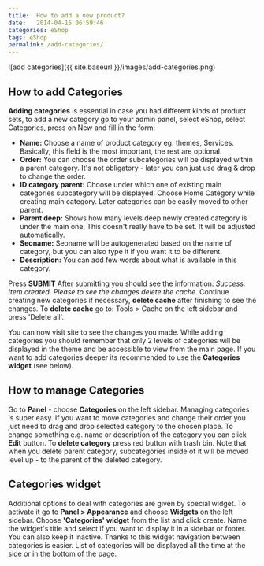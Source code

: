 ```yaml
---
title:  How to add a new product?
date:   2014-04-15 06:59:46
categories: eShop
tags: eShop
permalink: /add-categories/
---
```

![add categories]({{ site.baseurl }}/images/add-categories.png)

## How to add Categories

**Adding categories** is essential in case you had different kinds of product sets, to add a new category go to your admin panel, select eShop, select Categories, press on New and fill in the form:

+ **Name:** Choose a name of product category eg. themes, Services. Basically, this field is the most important, the rest are optional.
+ **Order:** You can choose the order subcategories will be displayed within a parent category. It's not obligatory - later you can just use drag & drop to change the order.
+ **ID category parent:** Choose under which one of existing main categories subcategory will be displayed. Choose Home Category while creating main category. Later categories can be easily moved to other parent.
+ **Parent deep:** Shows how many levels deep newly created category is under the main one. This doesn't really have to be set. It will be adjusted automatically.
+ **Seoname:** Seoname will be autogenerated based on the name of category, but you can also type it if you want it to be different.
+ **Description:** You can add few words about what is available in this category.

Press **SUBMIT** After submitting you should see the information: _Success. Item created. Please to see the changes delete the cache._ Continue creating new categories if necessary, **delete cache** after finishing to see the changes. To **delete cache** go to: Tools > Cache on the left sidebar and press 'Delete all'. 

You can now visit site to see the changes you made. While adding categories you should remember that only 2 levels of categories will be displayed in the theme and be accessible to view from the main page. If you want to add categories deeper its recommended to use the **Categories widget** (see below).

## How to manage Categories

Go to **Panel** - choose **Categories** on the left sidebar. Managing categories is super easy. If you want to move categories and change their order you just need to drag and drop selected category to the chosen place. To change something e.g. name or description of the category you can click **Edit** button. To **delete category** press red button with trash bin. Note that when you delete parent category, subcategories inside of it will be moved level up - to the parent of the deleted category.

## Categories widget

Additional options to deal with categories are given by special widget. To activate it go to **Panel > Appearance** and choose **Widgets** on the left sidebar. Choose **'Categories' widget** from the list and click create. Name the widget's title and select if you want to display it in a sidebar or footer. You can also keep it inactive. Thanks to this widget navigation between categories is easier. List of categories will be displayed all the time at the side or in the bottom of the page.



























